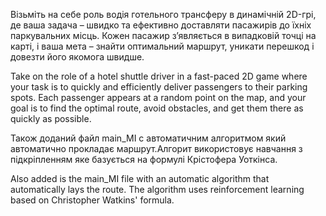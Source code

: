 Візьміть на себе роль водія готельного трансферу в динамічній 2D-грі, де ваша задача – швидко та ефективно доставляти пасажирів до їхніх паркувальних місць.
Кожен пасажир з’являється в випадковій точці на карті, і ваша мета – знайти оптимальний маршрут, уникати перешкод і довезти його якомога швидше.

Take on the role of a hotel shuttle driver in a fast-paced 2D game where your task is to quickly and efficiently deliver passengers to their parking spots. Each passenger appears at a random point on the map, and your goal is to find the optimal route, avoid obstacles, and get them there as quickly as possible.

Також доданий файл main_MI с автоматичним алгоритмом який автоматично прокладає маршрут.Алгорит використовує навчання з підкріпленням яке базується на формулі Крістофера Уоткінса.

Also added is the main_MI file with an automatic algorithm that automatically lays the route. The algorithm uses reinforcement learning based on Christopher Watkins' formula.
